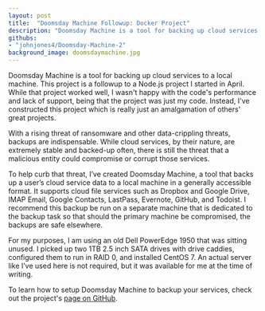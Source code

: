 ```yaml
---
layout: post
title:  "Doomsday Machine Followup: Docker Project"
description: "Doomsday Machine is a tool for backing up cloud services to a local machine. This project is a followup to a Node.js project I started in April. While that project worked well, I wasn't happy with the code's performance and lack of support, being that the project was just my code. Instead, I've constructed this project which is really just an amalgamation of others' great projects."
githubs:
- "johnjones4/Doomsday-Machine-2"
background_image: doomsdaymachine.jpg
---
```


Doomsday Machine is a tool for backing up cloud services to a local machine. This project is a followup to a Node.js project I started in April. While that project worked well, I wasn't happy with the code's performance and lack of support, being that the project was just my code. Instead, I've constructed this project which is really just an amalgamation of others' great projects.

With a rising threat of ransomware and other data-crippling threats, backups are indispensable. While cloud services, by their nature, are extremely stable and backed-up often, there is still the threat that a malicious entity could compromise or corrupt those services.

To help curb that threat, I’ve created Doomsday Machine, a tool that backs up a user’s cloud service data to a local machine in a generally accessible format. It supports cloud file services such as Dropbox and Google Drive, IMAP Email, Google Contacts, LastPass, Evernote, GitHub, and Todoist. I recommend this backup be run on a separate machine that is dedicated to the backup task so that should the primary machine be compromised, the backups are safe elsewhere.

For my purposes, I am using an old Dell PowerEdge 1950 that was sitting unused. I picked up two 1TB 2.5 inch SATA drives with drive caddies, configured them to run in RAID 0, and installed CentOS 7. An actual server like I’ve used here is not required, but it was available for me at the time of writing.

To learn how to setup Doomsday Machine to backup your services, check out the project's [page on GitHub](https://github.com/johnjones4/Doomsday-Machine-2).
